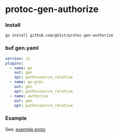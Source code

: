 # protoc-gen-authorize


###  Install
```
go install github.com/gh1st/protoc-gen-authorize
```

### buf.gen.yaml
```yaml
version: v1
plugins:
  - name: go
    out: gen
    opt: paths=source_relative
  - name: go-grpc
    out: gen
    opt: paths=source_relative
  - name: authorize
    out: gen
    opt: paths=source_relative
```

### Example
See: [example.proto](proto/example/v1/example.proto)